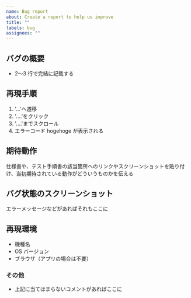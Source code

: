```yaml
---
name: Bug report
about: Create a report to help us improve
title: ""
labels: bug
assignees: ""
---
```


## バグの概要

-   2〜3 行で完結に記載する

## 再現手順

1. '...'へ遷移
2. '....'をクリック
3. '....'までスクロール
4. エラーコード hogehoge が表示される

## 期待動作

仕様書や、テスト手順書の該当箇所へのリンクやスクリーンショットを貼り付け、当初期待されている動作がどういうものかを伝える

## バグ状態のスクリーンショット

エラーメッセージなどがあればそれもここに

## 再現環境

-   機種名
-   OS バージョン
-   ブラウザ（アプリの場合は不要）

### その他

-   上記に当てはまらないコメントがあればここに
